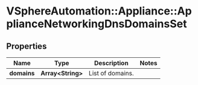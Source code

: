 # VSphereAutomation::Appliance::ApplianceNetworkingDnsDomainsSet

## Properties
Name | Type | Description | Notes
------------ | ------------- | ------------- | -------------
**domains** | **Array&lt;String&gt;** | List of domains. | 


